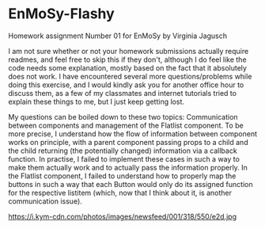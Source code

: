 # EnMoSy-Flashy
Homework assignment Number 01 for EnMoSy by Virginia Jagusch

I am not sure whether or not your homework submissions actually require readmes, and feel free to skip this if they don't, although I do feel like the code needs some explanation, mostly based on the fact that it absolutely does not work. 
I have encountered several more questions/problems while doing this exercise, and I would kindly ask you for another office hour to discuss them, as a few of my classmates and internet tutorials tried to explain these things to me, but I just keep getting lost.

My questions can be boiled down to these two topics: Communication between components and management of the Flatlist component. To be more precise, I understand how the flow of information between component works on principle, with a parent component passing props to a child and the child returning (the potentially changed) information via a callback function. In practise, I failed to implement these cases in such a way to make them actually work and to actually pass the information properly.
In the Flatlist component, I failed to understand how to properly map the buttons in such a way that each Button would only do its assigned function for the respective listitem (which, now that I think about it, is another communication issue).


https://i.kym-cdn.com/photos/images/newsfeed/001/318/550/e2d.jpg
